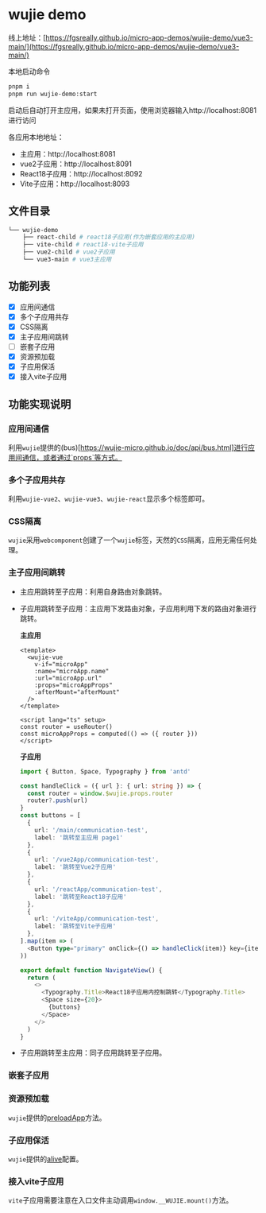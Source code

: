 # wujie demo

线上地址：[https://fgsreally.github.io/micro-app-demos/wujie-demo/vue3-main/](https://fgsreally.github.io/micro-app-demos/wujie-demo/vue3-main/)

本地启动命令
```bash
pnpm i
pnpm run wujie-demo:start
```

启动后自动打开主应用，如果未打开页面，使用浏览器输入http://localhost:8081进行访问

各应用本地地址：
- 主应用：http://localhost:8081
- vue2子应用：http://localhost:8091
- React18子应用：http://localhost:8092
- Vite子应用：http://localhost:8093


## 文件目录

```bash
└── wujie-demo
    ├── react-child # react18子应用(作为嵌套应用的主应用)
    ├── vite-child # react18-vite子应用
    ├── vue2-child # vue2子应用
    └── vue3-main # vue3主应用
```

## 功能列表

- [x] 应用间通信
- [x] 多个子应用共存
- [x] CSS隔离
- [x] 主子应用间跳转
- [ ] 嵌套子应用
- [x] 资源预加载
- [x] 子应用保活
- [x] 接入vite子应用

## 功能实现说明

### 应用间通信

利用`wujie`提供的(bus)[https://wujie-micro.github.io/doc/api/bus.html]进行应用间通信，或者通过`props`等方式。

### 多个子应用共存

利用`wujie-vue2`、`wujie-vue3`、`wujie-react`显示多个标签即可。

### CSS隔离

`wujie`采用`webcomponent`创建了一个`wujie`标签，天然的`CSS`隔离，应用无需任何处理。

### 主子应用间跳转

- 主应用跳转至子应用：利用自身路由对象跳转。
- 子应用跳转至子应用：主应用下发路由对象，子应用利用下发的路由对象进行跳转。

  **主应用**
  ```vue
  <template>
    <wujie-vue
      v-if="microApp"
      :name="microApp.name"
      :url="microApp.url"
      :props="microAppProps"
      :afterMount="afterMount"
    />
  </template>

  <script lang="ts" setup>
  const router = useRouter()
  const microAppProps = computed(() => ({ router }))
  </script>
  ```

  **子应用**
  ```ts
  import { Button, Space, Typography } from 'antd'

  const handleClick = ({ url }: { url: string }) => {
    const router = window.$wujie.props.router
    router?.push(url)
  }
  const buttons = [
    {
      url: '/main/communication-test',
      label: '跳转至主应用 page1'
    },
    {
      url: '/vue2App/communication-test',
      label: '跳转至Vue2子应用'
    },
    {
      url: '/reactApp/communication-test',
      label: '跳转至React18子应用'
    },
    {
      url: '/viteApp/communication-test',
      label: '跳转至Vite子应用'
    },
  ].map(item => (
    <Button type="primary" onClick={() => handleClick(item)} key={item.url}>{item.label}</Button>
  ))

  export default function NavigateView() {
    return (
      <>
        <Typography.Title>React18子应用内控制跳转</Typography.Title>
        <Space size={20}>
          {buttons}
        </Space>
      </>
    )
  }
  ```

- 子应用跳转至主应用：同子应用跳转至子应用。

### 嵌套子应用

### 资源预加载

`wujie`提供的[preloadApp](https://wujie-micro.github.io/doc/api/preloadApp.html)方法。

### 子应用保活

`wujie`提供的[alive](https://wujie-micro.github.io/doc/api/startApp.html#alive)配置。

### 接入vite子应用

`vite`子应用需要注意在入口文件主动调用`window.__WUJIE.mount()`方法。